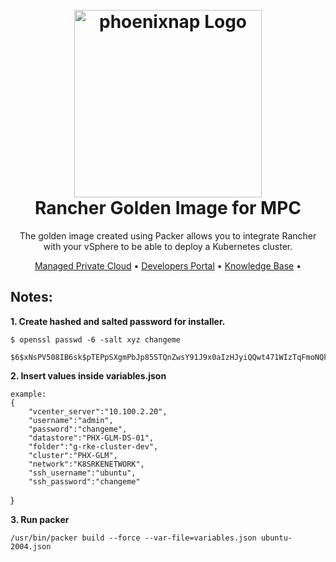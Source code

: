 <h1 align="center">
  <br>
  <a href="https://phoenixnap.com/private"><img src="https://user-images.githubusercontent.com/81640346/123400365-fa43ce80-d5a5-11eb-89c8-5a65a02a8cac.png" alt="phoenixnap Logo" width="300"></a>

  <br>
Rancher Golden Image for MPC
  <br>
</h1>

<p align="center">
The golden image created using Packer allows you to integrate Rancher with your vSphere to be able to deploy a Kubernetes cluster. 
</p>

<p align="center">
  <a href="https://phoenixnap.com/private">Managed Private Cloud</a> •
  <a href="https://developers.phoenixnap.com/">Developers Portal</a> •
  <a href="http://phoenixnap.com/kb">Knowledge Base</a> •
</p>

## Notes:

**1. Create hashed and salted password for installer.**

    $ openssl passwd -6 -salt xyz changeme 
     $6$xNsPV508IB6sk$pTEPpSXgmPbJp85STQnZwsY91J9x0aIzHJyiQQwt471WIzTqFmoNQkYIWn2elQbiEI3THIa2cS67MRAmYYBAy0



**2. Insert values inside variables.json**

    example:
    {
        "vcenter_server":"10.100.2.20",
        "username":"admin",
        "password":"changeme",
        "datastore":"PHX-GLM-DS-01",
        "folder":"g-rke-cluster-dev",
        "cluster":"PHX-GLM",
        "network":"K8SRKENETWORK",
        "ssh_username":"ubuntu",
        "ssh_password":"changeme"
}

**3. Run packer**

    /usr/bin/packer build --force --var-file=variables.json ubuntu-2004.json
